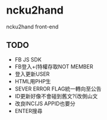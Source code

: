 ncku2hand
=========
ncku2hand front-end

## TODO
- FB JS SDK
- FB登入+(特權存取NOT MEMBER
- 登入更新USER
- HTML用PHP生
- SEVER ERROR FLAG統一轉向至公告
- ID更新好像不會碰到舊文?(改側山文
- 改良INC(JS APPID也要分
- ENTER搜尋